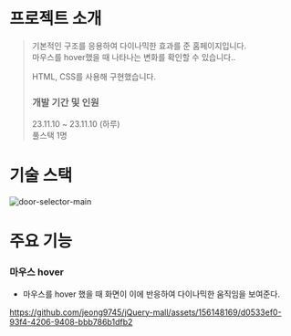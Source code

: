 # 프로젝트 소개

> 기본적인 구조를 응용하여 다이나믹한 효과를 준 홈페이지입니다.  \
> 마우스를 hover했을 때 나타나는 변화를 확인할 수 있습니다.. 
> 
> HTML, CSS를 사용해 구현했습니다.
> 
> ### 개발 기간 및 인원
> 23.11.10 ~ 23.11.10 (하루) \
> 풀스택 1명


# 기술 스택
![door-selector-main](https://github.com/jeong9745/door-selector-main/assets/156148169/64f7abeb-96da-4fab-9d2d-90980b9cdd7f)

# 주요 기능

### 마우스 hover
- 마우스를 hover 했을 때 화면이 이에 반응하여 다이나믹한 움직임을 보여준다.

https://github.com/jeong9745/jQuery-mall/assets/156148169/d0533ef0-93f4-4206-9408-bbb786b1dfb2


